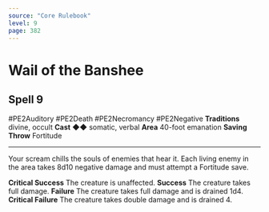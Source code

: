 ```yaml
---
source: "Core Rulebook"
level: 9
page: 382
---
```


# Wail of the Banshee
## Spell 9
#PE2Auditory #PE2Death #PE2Necromancy #PE2Negative 
**Traditions** divine, occult
**Cast** ◆◆ somatic, verbal
**Area** 40-foot emanation
**Saving Throw** Fortitude

-----
Your scream chills the souls of enemies that hear it. Each living enemy in the area takes 8d10 negative damage and must attempt a Fortitude save.

**Critical Success** The creature is unaffected. 
**Success** The creature takes full damage. 
**Failure** The creature takes full damage and is drained 1d4. 
**Critical Failure** The creature takes double damage and is drained 4.